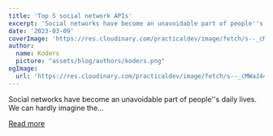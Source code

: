 ```yaml
---
title: 'Top 5 social network APIs'
excerpt: 'Social networks have become an unavoidable part of people''s daily lives. We can hardly imagine the...'
date: '2023-03-09'
coverImage: 'https://res.cloudinary.com/practicaldev/image/fetch/s--_cMWaJ44--/c_imagga_scale,f_auto,fl_progressive,h_420,q_auto,w_1000/https://dev-to-uploads.s3.amazonaws.com/uploads/articles/z1pzn9dubz9icp2yw2fy.png'
author:
  name: Koders
  picture: "assets/blog/authors/koders.png"
ogImage:
  url: 'https://res.cloudinary.com/practicaldev/image/fetch/s--_cMWaJ44--/c_imagga_scale,f_auto,fl_progressive,h_420,q_auto,w_1000/https://dev-to-uploads.s3.amazonaws.com/uploads/articles/z1pzn9dubz9icp2yw2fy.png'
---
```


Social networks have become an unavoidable part of people''s daily lives. We can hardly imagine the...

[Read more](https://dev.to/brownrita460/top-5-social-network-apis-2b5k)
